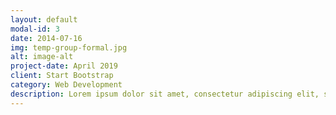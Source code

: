 ```yaml
---
layout: default
modal-id: 3
date: 2014-07-16
img: temp-group-formal.jpg
alt: image-alt
project-date: April 2019
client: Start Bootstrap
category: Web Development
description: Lorem ipsum dolor sit amet, consectetur adipiscing elit, sed do eiusmod tempor incididunt ut labore et dolore magna aliqua. Ut enim ad minim veniam, quis nostrud exercitation ullamco laboris nisi ut aliquip ex.
---
```

